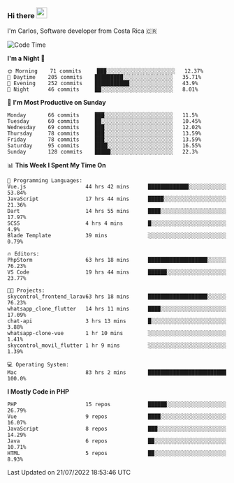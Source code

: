 ### Hi there <img src="https://media.giphy.com/media/hvRJCLFzcasrR4ia7z/giphy.gif" width="25px" height="25px">

I'm Carlos, Software developer from Costa Rica 🇨🇷

<!--START_SECTION:waka-->
![Code Time](http://img.shields.io/badge/Code%20Time-0%20secs-blue)

**I'm a Night 🦉** 

```text
🌞 Morning    71 commits     ███░░░░░░░░░░░░░░░░░░░░░░   12.37% 
🌆 Daytime    205 commits    █████████░░░░░░░░░░░░░░░░   35.71% 
🌃 Evening    252 commits    ███████████░░░░░░░░░░░░░░   43.9% 
🌙 Night      46 commits     ██░░░░░░░░░░░░░░░░░░░░░░░   8.01%

```
📅 **I'm Most Productive on Sunday** 

```text
Monday       66 commits     ███░░░░░░░░░░░░░░░░░░░░░░   11.5% 
Tuesday      60 commits     ██░░░░░░░░░░░░░░░░░░░░░░░   10.45% 
Wednesday    69 commits     ███░░░░░░░░░░░░░░░░░░░░░░   12.02% 
Thursday     78 commits     ███░░░░░░░░░░░░░░░░░░░░░░   13.59% 
Friday       78 commits     ███░░░░░░░░░░░░░░░░░░░░░░   13.59% 
Saturday     95 commits     ████░░░░░░░░░░░░░░░░░░░░░   16.55% 
Sunday       128 commits    █████░░░░░░░░░░░░░░░░░░░░   22.3%

```


📊 **This Week I Spent My Time On** 

```text
💬 Programming Languages: 
Vue.js                   44 hrs 42 mins      █████████████░░░░░░░░░░░░   53.84% 
JavaScript               17 hrs 44 mins      █████░░░░░░░░░░░░░░░░░░░░   21.36% 
Dart                     14 hrs 55 mins      ████░░░░░░░░░░░░░░░░░░░░░   17.97% 
SCSS                     4 hrs 4 mins        █░░░░░░░░░░░░░░░░░░░░░░░░   4.9% 
Blade Template           39 mins             ░░░░░░░░░░░░░░░░░░░░░░░░░   0.79%

🔥 Editors: 
PhpStorm                 63 hrs 18 mins      ███████████████████░░░░░░   76.23% 
VS Code                  19 hrs 44 mins      ██████░░░░░░░░░░░░░░░░░░░   23.77%

🐱‍💻 Projects: 
skycontrol_frontend_larav63 hrs 18 mins      ███████████████████░░░░░░   76.23% 
whatsapp_clone_flutter   14 hrs 11 mins      ████░░░░░░░░░░░░░░░░░░░░░   17.09% 
chat-api                 3 hrs 13 mins       █░░░░░░░░░░░░░░░░░░░░░░░░   3.88% 
whatsapp-clone-vue       1 hr 10 mins        ░░░░░░░░░░░░░░░░░░░░░░░░░   1.41% 
skycontrol_movil_flutter 1 hr 9 mins         ░░░░░░░░░░░░░░░░░░░░░░░░░   1.39%

💻 Operating System: 
Mac                      83 hrs 2 mins       █████████████████████████   100.0%

```

**I Mostly Code in PHP** 

```text
PHP                      15 repos            ██████░░░░░░░░░░░░░░░░░░░   26.79% 
Vue                      9 repos             ████░░░░░░░░░░░░░░░░░░░░░   16.07% 
JavaScript               8 repos             ███░░░░░░░░░░░░░░░░░░░░░░   14.29% 
Java                     6 repos             ██░░░░░░░░░░░░░░░░░░░░░░░   10.71% 
HTML                     5 repos             ██░░░░░░░░░░░░░░░░░░░░░░░   8.93%

```



 Last Updated on 21/07/2022 18:53:46 UTC
<!--END_SECTION:waka-->

